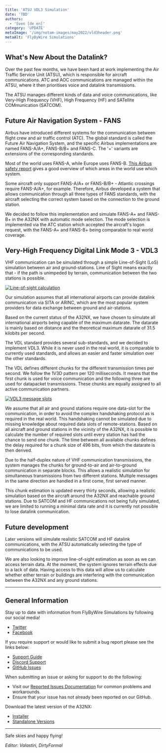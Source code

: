 ```yaml
---
title: 'ATSU VDL3 Simulation'
date: 'TBD'
authors:
  - 'Sven [de en]'
category: 'UPDATE'
metaImage: '/img/notam-images/may2022/vld3header.png'
metaAlt: 'FlyByWire Simulations'
---
```


## What's New About the Datalink?

Over the past few months, we have been hard at work implementing the Air Traffic Service Unit (ATSU), which is responsible for aircraft communications.
ATC and AOC communications are managed within the ATSU, where it then prioritises voice and datalink transmissions.

The ATSU manages different kinds of data and voice communications, like Very-High Frequency (VHF),
High Frequency (HF) and SATellite COMmunication (SATCOM).

## Future Air Navigation System - FANS

Airbus have introduced different systems for the communication between flight crew and air traffic control (ATC).
The global standard is called the Future Air Navigation System, and the specific Airbus implementations are named FANS-A/A+,
FANS-B/B+ and FANS-C. The '+' variants are extensions of the corresponding standards.

Most of the world uses FANS-A, while Europe uses FANS-B.
[This Airbus safety report](https://safetyfirst.airbus.com/app/themes/mh_newsdesk/documents/archives/the-future-air-navigation-system-fans-b.pdf) gives a good overview of which 
areas in the world use which system.

Some aircraft only support FANS-A/A+ or FANS-B/B+ - Atlantic crossings require FANS-A/A+, for example.
Therefore, Airbus developed a system that allows communication through all three types of FANS standards, with the aircraft selecting the correct system based on the connection to the ground station.

We decided to follow this implementation and simulate FANS-A+ and FANS-B+ in the A32NX with automatic mode selection.
The mode selection is implemented via the ATC station which accepted the aircraft's logon request, with the FANS-A+ and FANS-B+ being comparable to real world coverage.

## Very-High Frequency Digital Link Mode 3 - VDL3

VHF communication can be simulated through a simple Line-of-Sight (LoS) simulation between air and ground-stations.
Line of Sight means exactly that - if the path is unimpeded by terrain, communication between the two stations is possible.

[![Line-of-sight calculation](/img/notam-images/may2022/LoS.png)](/img/notam-images/may2022/LoS.png)

Our simulation assumes that all international airports can provide datalink communication via SITA or ARINC, which are
the most popular system providers for data exchange between ground and air-stations.

Based on the current status of the A32NX, we have chosen to simulate all international airports being capable of the maximum datarate.
The datarate is mainly based on distance and the theoretical maximum datarate of 31.5 kilobits per second.

The VDL standard provides several sub-standards, and we decided to implement VDL3. While it is never used in the real world, it is comparable to currently used standards, and allows an easier and faster simulation over the other standards.

The VDL defines different chunks for the different transmission times per second.
We follow the 1V3D pattern per 120 milliseconds. It means that the first chunk is used for voice communication and the following
three are used for datapacket transmissions. These chunks are equally assigned to all active communication partners.

[![VDL3 message slots](/img/notam-images/may2022/VDL3-Slots.png)](/img/notam-images/may2022/VDL3-Slots.png)

We assume that all air and ground stations require one data-slot for the communication, in order to avoid the complex handshaking protocol as is required in the real world.
This handshaking cannot be simulated due to missing knowledge about required data slots of remote-stations.
Based on all aircraft and ground stations in the vicinity of the A32NX, it is possible to calculate the number of required slots until
every station has had the chance to send one chunk. The time between all available chunks defines the delay required for a chunk size of 496 bits, from which the datarate is 
then derived.

Due to the half-duplex nature of VHF communication transmissions, the system manages the chunks for ground-to-air and air-to-ground communication in separate blocks.
This allows a realistic simulation for simultaneous transmissions from two different stations.
Multiple messages in the same direction are handled in a first come, first served manner.

This chunk estimation is updated every thirty seconds, allowing a realistic simulation based on the aircraft around the A32NX and reachable ground stations. Due to SATCOM and HF communications not being fully simulated, we are limited to running a minimal data rate and it is currently not possible to lose datalink communication.

## Future development

Later versions will simulate realistic SATCOM and HF datalink communications, with the ATSU automatically selecting the type of communications to be used.

We are also looking to improve line-of-sight estimation as soon as we can access terrain data. At the moment, the system ignores terrain effects due to a lack of data. Having access to this data will allow us to calculate whether either terrain or buildings are interfering with the communication between the A32NX and any ground stations.

---

## General Information

Stay up to date with information from FlyByWire Simulations by following our social media!

- [Twitter](https://twitter.com/FlyByWireSim)
- [Facebook](https://www.facebook.com/FlyByWireSimulations/)

If you require support or would like to submit a bug report please see the links below:

- [Support Guide](https://docs.flybywiresim.com/fbw-a32nx/support/)
- [Discord Support](https://discord.gg/flybywire)
- [GitHub Issues](https://github.com/flybywiresim/a32nx/issues/new/choose)

When submitting an issue or asking for support to do the following:

- Visit our [Reported Issues Documentation](https://docs.flybywiresim.com/fbw-a32nx/support/reported-issues/) for common problems and workarounds.
- Ensure that your issue has not already been reported on our GitHub.

Download the latest version of the A32NX:

- [Installer](https://api.flybywiresim.com/installer)
- [Standalone Versions](https://flybywiresim.com/a32nx/#download)

---

Safe skies and happy flying!

*Editor: Valastiri, DirtyFormal*

